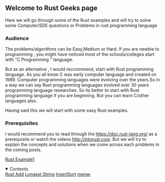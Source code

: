


## Welcome to Rust Geeks page

Here we will go through some of the Rust examples and will try to solve some Computer/SDE questions or Problems in rust programming language

### Audience

The problems/algorithms can be Easy,Medium or Hard. If you are newbie to programming , you might have noticed most of the schools/colleges start with "C Programming " language.

But as an alternative , I would reccommend, start with Rust programming language. As you all know C was early computer language and created on 1989. Computer programming languages were evolving over the years.So in a way we can say Rust programming languages evolved over 30 years programming language researches. So its better to start with Rust programming language if you are beginning. But you can learn C/other languages also.

Having said this we will start with some easy Rust examples.

### Prerequisites

I would recommend you to read through the <a href="https://doc.rust-lang.org/">https://doc.rust-lang.org/</a> as a prerequisite or watch the videos <a href="http://intorust.com">http://intorust.com</a>. But we will try to explain the concepts and solutions  when we come across each problems in the coming posts.


<a href="rustadd.html">Rust Example1 </a>

<details open>
  <summary>Contents</summary>
    <a href="rustadd.html">Rust Add</a>
  <a href="rust_LongestString.html">Longest String</a>
  <a href="rust_insertsort.html">InsertSort</a>
  <a href="rust_merge.html">merge</a>
  </details>
